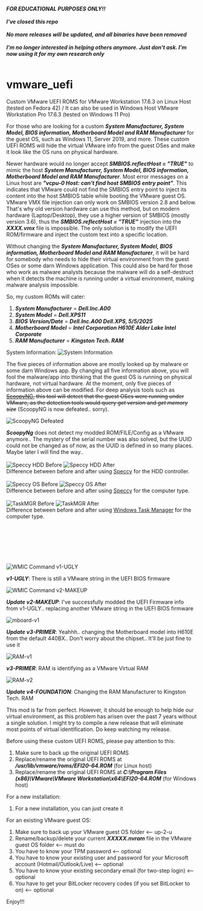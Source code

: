 ***FOR EDUCATIONAL PURPOSES ONLY!!***
<br><br>
***I've closed this repo***
<br><br>
***No more releases will be updated, and all binaries have been removed***
<br><br>
***I'm no longer interested in helping others anymore. Just don't ask. I'm now using it for my own research only***
<br><br>


# vmware_uefi
Custom VMware UEFI ROMS for VMware Workstation 17.6.3 on Linux Host (tested on Fedora 42) / It can also be used in Windows Host VMware Workstation Pro 17.6.3 (tested on Windows 11 Pro)

For those who are looking for a custom ***System Manufacturer, System Model, BIOS information, Motherboard Model and RAM Manufacturer*** for the guest OS, such as Windows 11, Server 2019, and more.
These custom UEFI ROMS will hide the virtual VMware info from the guest OSes and make it look like the OS runs on physical hardware.

Newer hardware would no longer accept ***SMBIOS.reflectHost = "TRUE"*** to mimic the host ***System Manufacturer, System Model, BIOS information, Motherboard Model and RAM Manufacturer***. 
Most error messages on a Linux host are ***"vcpu-0 Host: can't find host SMBIOS entry point"***. This indicates that VMware could not find the SMBIOS entry point to inject its content into the host SMBIOS table while booting the VMware guest OS. 
VMware VMX file injection can only work on SMBIOS version 2.8 and below. That's why old version hardware can use this method, but on modern hardware (Laptop/Desktop), they use a higher version of SMBIOS (mostly version 3.6), thus the ***SMBIOS.reflectHost = "TRUE"*** injection into the ***XXXX.vmx*** file is impossible. The only solution is to modify the UEFI ROM/firmware and inject the custom text into a specific location.

Without changing the ***System Manufacturer, System Model, BIOS information, Motherboard Model and RAM Manufacturer***, it will be hard for somebody who needs to hide their virtual environment from the guest OSes or some darn Windows application.
This could also be hard for those who work as malware analysts because the malware will do a self-destruct when it detects the machine is running under a virtual environment, making malware analysis impossible.

So, my custom ROMs will cater:
1. ***System Manufacturer*** = ***Dell.Inc.A00***
2. ***System Model*** = ***Dell.XPS11***
3. ***BIOS Version/Date*** = ***Dell.Inc.A00 Dell.XPS, 5/5/2025***
4. ***Motherboard Model*** = ***Intel Corporation H610E Alder Lake Intel Corporate***
5. ***RAM Manufacturer*** = ***Kingston Tech. RAM***

System Information:
![System Information](https://raw.githubusercontent.com/jimbet/vmware_uefi/refs/heads/main/sys-info-grab.png)

The five pieces of information above are mostly looked up by malware or some darn Windows app.
By changing all five information above, you will fool the malware/app into thinking that the guest OS is running on physical hardware, not virtual hardware.
At the moment, only five pieces of information above can be modified. For deep analysis tools such as ~~[ScoopyNG](https://www.trapkit.de/tools/scoopyng/), this tool will detect that the guest OSes were running under VMware, as the detection tools would query _get version_ and _get memory size_~~ (ScoopyNG is now defeated.. sorry).

![ScoopyNG Defeated](https://raw.githubusercontent.com/jimbet/vmware_uefi/refs/heads/main/scoopyNG_Defeated.jpeg)

***ScoopyNg*** does not detect my modded ROM/FILE/Config as a VMware anymore.. The mystery of the serial number was also solved, but the UUID could not be changed as of now, as the UUID is defined in so many places. Maybe later I will find the way..
<br><br>
![Speccy HDD Before](https://raw.githubusercontent.com/jimbet/vmware_uefi/refs/heads/main/speccy-hdd-before.PNG)
![Speccy HDD After](https://raw.githubusercontent.com/jimbet/vmware_uefi/refs/heads/main/speccy-hdd-after.PNG)
<br>
Difference between before and after using [Speccy](https://www.ccleaner.com/speccy) for the HDD controller.
<br><br>
![Speccy OS Before](https://raw.githubusercontent.com/jimbet/vmware_uefi/refs/heads/main/speccy-OS-before.PNG)
![Speccy OS After](https://raw.githubusercontent.com/jimbet/vmware_uefi/refs/heads/main/speccy-OS-after.PNG)
<br>
Difference between before and after using [Speccy](https://www.ccleaner.com/speccy) for the computer type.
<br><br>
![TaskMGR Before](https://raw.githubusercontent.com/jimbet/vmware_uefi/refs/heads/main/taskmgr-before.PNG)
![TaskMGR After](https://raw.githubusercontent.com/jimbet/vmware_uefi/refs/heads/main/taskmgr-after.PNG)
<br>
Difference between before and after using [Windows Task Manager](https://www.microsoft.com) for the computer type.
<br><br>
![]()
![]()
<br><br>
![]()
![]()

<br><br>
![WMIC Command v1-UGLY](https://raw.githubusercontent.com/jimbet/vmware_uefi/refs/heads/main/wmic-1.jpg)

***v1-UGLY***: There is still a VMware string in the UEFI BIOS firmware


![WMIC Command v2-MAKEUP](https://raw.githubusercontent.com/jimbet/vmware_uefi/refs/heads/main/wmic-2.jpg)

***Update v2-MAKEUP***: I've successfully modded the UEFI Firmware info from v1-UGLY.. replacing another VMware string in the UEFI BIOS firmware


![mboard-v1](https://raw.githubusercontent.com/jimbet/vmware_uefi/refs/heads/main/mboad-v1.jpg)

***Update v3-PRIMER***: Yeahhh.. changing the Motherboard model into H610E from the default 440BX.. Don't worry about the chipset.. It'll be just fine to use it



![RAM-v1](https://raw.githubusercontent.com/jimbet/vmware_uefi/refs/heads/main/RAM-VM-v1.jpg)

***v3-PRIMER***: RAM is identifying as a VMware Virtual RAM



![RAM-v2](https://raw.githubusercontent.com/jimbet/vmware_uefi/refs/heads/main/RAM-VM-v2.jpg)

***Update v4-FOUNDATION***: Changing the RAM Manufacturer to Kingston Tech. RAM


This mod is far from perfect. However, it should be enough to help hide our virtual environment, as this problem has arisen over the past 7 years without a single solution.
I might try to compile a new release that will eliminate most points of virtual identification. Do keep watching my release.

Before using these custom UEFI ROMS, please pay attention to this:

1. Make sure to back up the original UEFI ROMS
2. Replace/rename the original UEFI ROMS at ***/usr/lib/vmware/roms/EFI20-64.ROM*** (for Linux host)
3. Replace/rename the original UEFI ROMS at ***C:\Program Files (x86)\VMware\VMware Workstation\x64\EFI20-64.ROM*** (for Windows host)

For a new installation:
1. For a new installation, you can just create it

For an existing VMware guest OS:
1. Make sure to back up your VMware guest OS folder <-- up-2-u
2. Rename/backup/delete your current ***XXXXX.nvram*** file in the VMware guest OS folder <-- must do
3. You have to know your TPM password <-- optional
4. You have to know your existing user and password for your Microsoft account (Hotmail/Outlook/Live) <-- optional
5. You have to know your existing secondary email (for two-step login) <-- optional
6. You have to get your BitLocker recovery codes (if you set BitLocker to on) <-- optional

Enjoy!!!

